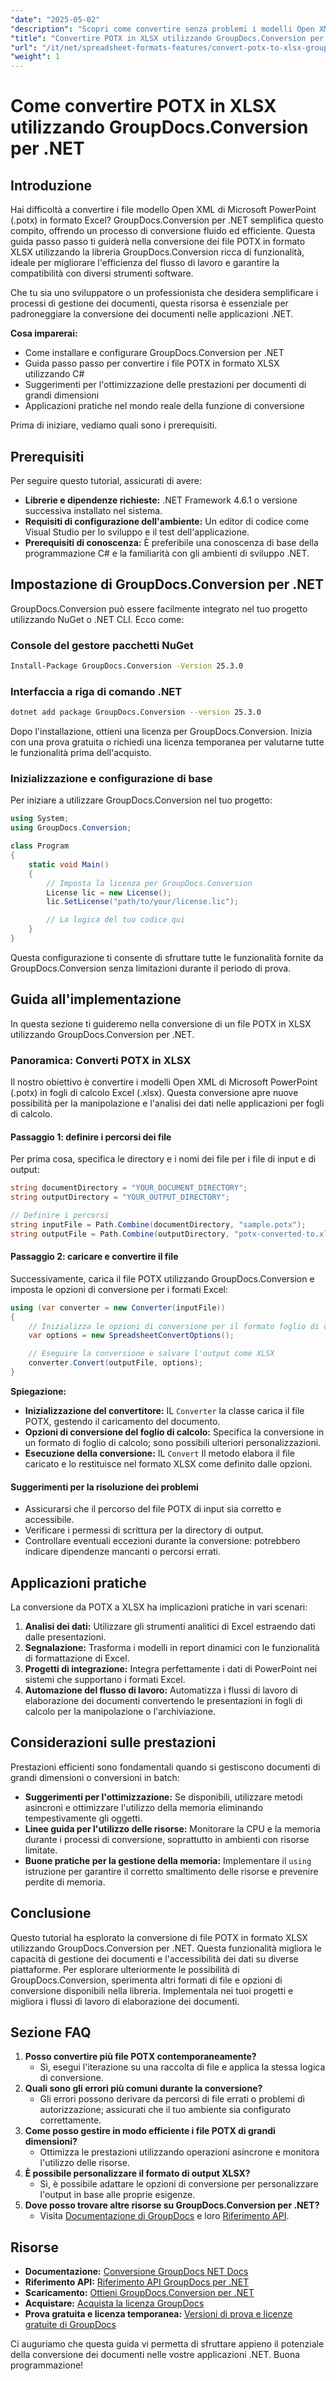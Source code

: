 ```yaml
---
"date": "2025-05-02"
"description": "Scopri come convertire senza problemi i modelli Open XML di Microsoft PowerPoint (.potx) in file Excel (.xlsx) con GroupDocs.Conversion per .NET. Segui questa guida completa per migliorare la gestione dei tuoi documenti."
"title": "Convertire POTX in XLSX utilizzando GroupDocs.Conversion per .NET | Guida passo passo"
"url": "/it/net/spreadsheet-formats-features/convert-potx-to-xlsx-groupdocs-conversion-net/"
"weight": 1
---
```


# Come convertire POTX in XLSX utilizzando GroupDocs.Conversion per .NET

## Introduzione

Hai difficoltà a convertire i file modello Open XML di Microsoft PowerPoint (.potx) in formato Excel? GroupDocs.Conversion per .NET semplifica questo compito, offrendo un processo di conversione fluido ed efficiente. Questa guida passo passo ti guiderà nella conversione dei file POTX in formato XLSX utilizzando la libreria GroupDocs.Conversion ricca di funzionalità, ideale per migliorare l'efficienza del flusso di lavoro e garantire la compatibilità con diversi strumenti software.

Che tu sia uno sviluppatore o un professionista che desidera semplificare i processi di gestione dei documenti, questa risorsa è essenziale per padroneggiare la conversione dei documenti nelle applicazioni .NET.

**Cosa imparerai:**
- Come installare e configurare GroupDocs.Conversion per .NET
- Guida passo passo per convertire i file POTX in formato XLSX utilizzando C#
- Suggerimenti per l'ottimizzazione delle prestazioni per documenti di grandi dimensioni
- Applicazioni pratiche nel mondo reale della funzione di conversione

Prima di iniziare, vediamo quali sono i prerequisiti.

## Prerequisiti

Per seguire questo tutorial, assicurati di avere:
- **Librerie e dipendenze richieste:** .NET Framework 4.6.1 o versione successiva installato nel sistema.
- **Requisiti di configurazione dell'ambiente:** Un editor di codice come Visual Studio per lo sviluppo e il test dell'applicazione.
- **Prerequisiti di conoscenza:** È preferibile una conoscenza di base della programmazione C# e la familiarità con gli ambienti di sviluppo .NET.

## Impostazione di GroupDocs.Conversion per .NET

GroupDocs.Conversion può essere facilmente integrato nel tuo progetto utilizzando NuGet o .NET CLI. Ecco come:

### Console del gestore pacchetti NuGet
```bash
Install-Package GroupDocs.Conversion -Version 25.3.0
```

### Interfaccia a riga di comando .NET
```bash
dotnet add package GroupDocs.Conversion --version 25.3.0
```

Dopo l'installazione, ottieni una licenza per GroupDocs.Conversion. Inizia con una prova gratuita o richiedi una licenza temporanea per valutarne tutte le funzionalità prima dell'acquisto.

### Inizializzazione e configurazione di base

Per iniziare a utilizzare GroupDocs.Conversion nel tuo progetto:
```csharp
using System;
using GroupDocs.Conversion;

class Program
{
    static void Main()
    {
        // Imposta la licenza per GroupDocs.Conversion
        License lic = new License();
        lic.SetLicense("path/to/your/license.lic");

        // La logica del tuo codice qui
    }
}
```

Questa configurazione ti consente di sfruttare tutte le funzionalità fornite da GroupDocs.Conversion senza limitazioni durante il periodo di prova.

## Guida all'implementazione

In questa sezione ti guideremo nella conversione di un file POTX in XLSX utilizzando GroupDocs.Conversion per .NET.

### Panoramica: Converti POTX in XLSX

Il nostro obiettivo è convertire i modelli Open XML di Microsoft PowerPoint (.potx) in fogli di calcolo Excel (.xlsx). Questa conversione apre nuove possibilità per la manipolazione e l'analisi dei dati nelle applicazioni per fogli di calcolo.

#### Passaggio 1: definire i percorsi dei file
Per prima cosa, specifica le directory e i nomi dei file per i file di input e di output:
```csharp
string documentDirectory = "YOUR_DOCUMENT_DIRECTORY";
string outputDirectory = "YOUR_OUTPUT_DIRECTORY";

// Definire i percorsi
string inputFile = Path.Combine(documentDirectory, "sample.potx");
string outputFile = Path.Combine(outputDirectory, "potx-converted-to.xlsx");
```

#### Passaggio 2: caricare e convertire il file
Successivamente, carica il file POTX utilizzando GroupDocs.Conversion e imposta le opzioni di conversione per i formati Excel:
```csharp
using (var converter = new Converter(inputFile))
{
    // Inizializza le opzioni di conversione per il formato foglio di calcolo
    var options = new SpreadsheetConvertOptions();

    // Eseguire la conversione e salvare l'output come XLSX
    converter.Convert(outputFile, options);
}
```
**Spiegazione:**
- **Inizializzazione del convertitore:** IL `Converter` la classe carica il file POTX, gestendo il caricamento del documento.
- **Opzioni di conversione del foglio di calcolo:** Specifica la conversione in un formato di foglio di calcolo; sono possibili ulteriori personalizzazioni.
- **Esecuzione della conversione:** IL `Convert` Il metodo elabora il file caricato e lo restituisce nel formato XLSX come definito dalle opzioni.

#### Suggerimenti per la risoluzione dei problemi
- Assicurarsi che il percorso del file POTX di input sia corretto e accessibile.
- Verificare i permessi di scrittura per la directory di output.
- Controllare eventuali eccezioni durante la conversione: potrebbero indicare dipendenze mancanti o percorsi errati.

## Applicazioni pratiche

La conversione da POTX a XLSX ha implicazioni pratiche in vari scenari:
1. **Analisi dei dati:** Utilizzare gli strumenti analitici di Excel estraendo dati dalle presentazioni.
2. **Segnalazione:** Trasforma i modelli in report dinamici con le funzionalità di formattazione di Excel.
3. **Progetti di integrazione:** Integra perfettamente i dati di PowerPoint nei sistemi che supportano i formati Excel.
4. **Automazione del flusso di lavoro:** Automatizza i flussi di lavoro di elaborazione dei documenti convertendo le presentazioni in fogli di calcolo per la manipolazione o l'archiviazione.

## Considerazioni sulle prestazioni

Prestazioni efficienti sono fondamentali quando si gestiscono documenti di grandi dimensioni o conversioni in batch:
- **Suggerimenti per l'ottimizzazione:** Se disponibili, utilizzare metodi asincroni e ottimizzare l'utilizzo della memoria eliminando tempestivamente gli oggetti.
- **Linee guida per l'utilizzo delle risorse:** Monitorare la CPU e la memoria durante i processi di conversione, soprattutto in ambienti con risorse limitate.
- **Buone pratiche per la gestione della memoria:** Implementare il `using` istruzione per garantire il corretto smaltimento delle risorse e prevenire perdite di memoria.

## Conclusione

Questo tutorial ha esplorato la conversione di file POTX in formato XLSX utilizzando GroupDocs.Conversion per .NET. Questa funzionalità migliora le capacità di gestione dei documenti e l'accessibilità dei dati su diverse piattaforme. Per esplorare ulteriormente le possibilità di GroupDocs.Conversion, sperimenta altri formati di file e opzioni di conversione disponibili nella libreria. Implementala nei tuoi progetti e migliora i flussi di lavoro di elaborazione dei documenti.

## Sezione FAQ

1. **Posso convertire più file POTX contemporaneamente?**
   - Sì, esegui l'iterazione su una raccolta di file e applica la stessa logica di conversione.
2. **Quali sono gli errori più comuni durante la conversione?**
   - Gli errori possono derivare da percorsi di file errati o problemi di autorizzazione; assicurati che il tuo ambiente sia configurato correttamente.
3. **Come posso gestire in modo efficiente i file POTX di grandi dimensioni?**
   - Ottimizza le prestazioni utilizzando operazioni asincrone e monitora l'utilizzo delle risorse.
4. **È possibile personalizzare il formato di output XLSX?**
   - Sì, è possibile adattare le opzioni di conversione per personalizzare l'output in base alle proprie esigenze.
5. **Dove posso trovare altre risorse su GroupDocs.Conversion per .NET?**
   - Visita [Documentazione di GroupDocs](https://docs.groupdocs.com/conversion/net/) e loro [Riferimento API](https://reference.groupdocs.com/conversion/net/).

## Risorse
- **Documentazione:** [Conversione GroupDocs NET Docs](https://docs.groupdocs.com/conversion/net/)
- **Riferimento API:** [Riferimento API GroupDocs per .NET](https://reference.groupdocs.com/conversion/net/)
- **Scaricamento:** [Ottieni GroupDocs.Conversion per .NET](https://releases.groupdocs.com/conversion/net/)
- **Acquistare:** [Acquista la licenza GroupDocs](https://purchase.groupdocs.com/buy)
- **Prova gratuita e licenza temporanea:** [Versioni di prova e licenze gratuite di GroupDocs](https://releases.groupdocs.com/conversion/net/)

Ci auguriamo che questa guida vi permetta di sfruttare appieno il potenziale della conversione dei documenti nelle vostre applicazioni .NET. Buona programmazione!